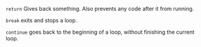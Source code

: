 
`return`
Gives back something. Also prevents any code after it from running.

`break`
exits and stops a loop.

`continue`
goes back to the beginning of a loop, without finishing the current loop.
